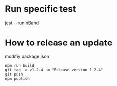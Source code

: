 # Run specific test

  jest --runInBand



# How to release an update


 modifiy package.json
  
    npm run build
    git tag -a v1.2.4 -m "Release version 1.2.4"
    git push
    npm publish


